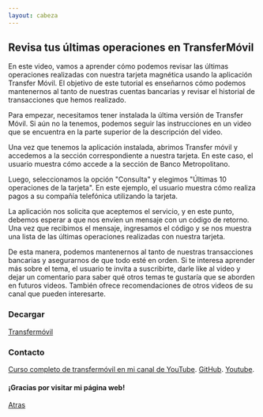 ```yaml
---
layout: cabeza
---
```


## Revisa tus últimas operaciones en TransferMóvil

En este video, vamos a aprender cómo podemos revisar las últimas operaciones realizadas con nuestra tarjeta magnética usando la aplicación Transfer Móvil. El objetivo de este tutorial es enseñarnos cómo podemos mantenernos al tanto de nuestras cuentas bancarias y revisar el historial de transacciones que hemos realizado.

Para empezar, necesitamos tener instalada la última versión de Transfer Móvil. Si aún no la tenemos, podemos seguir las instrucciones en un video que se encuentra en la parte superior de la descripción del video.

Una vez que tenemos la aplicación instalada, abrimos Transfer móvil y accedemos a la sección correspondiente a nuestra tarjeta. En este caso, el usuario muestra cómo accede a la sección de Banco Metropolitano.

Luego, seleccionamos la opción "Consulta" y elegimos "Últimas 10 operaciones de la tarjeta". En este ejemplo, el usuario muestra cómo realiza pagos a su compañía telefónica utilizando la tarjeta.

La aplicación nos solicita que aceptemos el servicio, y en este punto, debemos esperar a que nos envíen un mensaje con un código de retorno. Una vez que recibimos el mensaje, ingresamos el código y se nos muestra una lista de las últimas operaciones realizadas con nuestra tarjeta.

De esta manera, podemos mantenernos al tanto de nuestras transacciones bancarias y asegurarnos de que todo esté en orden. Si te interesa aprender más sobre el tema, el usuario te invita a suscribirte, darle like al video y dejar un comentario para saber qué otros temas te gustaría que se aborden en futuros videos. También ofrece recomendaciones de otros videos de su canal que pueden interesarte.

### Decargar

[Transfermóvil](https://www.etecsa.cu/es/aplicaciones/transfermovil)

### Contacto

[Curso completo de transfermóvil en mi canal de YouTube](https://youtube.com/playlist?list=PL9Lgme4PR4XDbaGv87gfR5AupKot9yf5Z).
[GitHub](https://github.com/Infor-Mayo).
[Youtube](https://youtube.com/@Infor-Mayo).

#### ¡Gracias por visitar mi página web!

[Atras](./1-curso-completo-transfermovil.md) 
